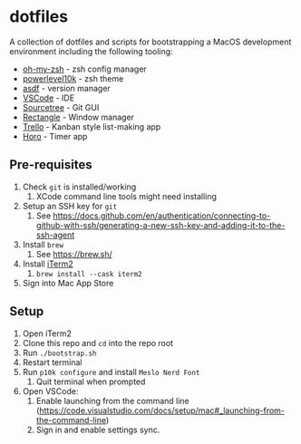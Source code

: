 # dotfiles

A collection of dotfiles and scripts for bootstrapping a MacOS development environment including the following tooling:
* [oh-my-zsh](https://ohmyz.sh/) - zsh config manager
* [powerlevel10k](https://github.com/romkatv/powerlevel10k) - zsh theme
* [asdf](https://asdf-vm.com/) - version manager
* [VSCode](https://code.visualstudio.com/) - IDE
* [Sourcetree](https://www.sourcetreeapp.com/) - Git GUI
* [Rectangle](https://rectangleapp.com/) - Window manager
* [Trello](https://trello.com/) - Kanban style list-making app
* [Horo](https://matthewpalmer.net/horo-free-timer-mac/) - Timer app

## Pre-requisites
1. Check `git` is installed/working
    1. XCode command line tools might need installing
1. Setup an SSH key for `git`
    1. See https://docs.github.com/en/authentication/connecting-to-github-with-ssh/generating-a-new-ssh-key-and-adding-it-to-the-ssh-agent
1. Install `brew`
    1. See https://brew.sh/
1. Install [iTerm2](https://iterm2.com/)
    1. `brew install --cask iterm2`
1. Sign into Mac App Store

## Setup
1. Open iTerm2
1. Clone this repo and `cd` into the repo root
1. Run `./bootstrap.sh`
1. Restart terminal
1. Run `p10k configure` and install `Meslo Nerd Font`
    1. Quit terminal when prompted
1. Open VSCode:
    1. Enable launching from the command line (https://code.visualstudio.com/docs/setup/mac#_launching-from-the-command-line)
    1. Sign in and enable settings sync.
